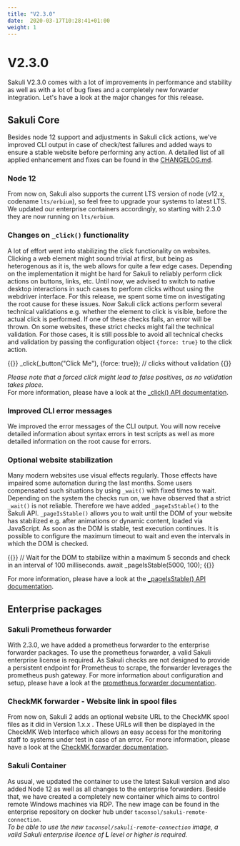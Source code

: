 ```yaml
---
title: "V2.3.0"
date:  2020-03-17T10:28:41+01:00
weight: 1
---
```

# V2.3.0

Sakuli V2.3.0 comes with a lot of improvements in performance and stability as well as with a lot of bug fixes and a
completely new forwarder integration. Let's have a look at the major changes for this release.

## Sakuli Core
Besides node 12 support and adjustments in Sakuli click actions, we've improved CLI output in case of check/test failures and added ways to ensure a stable website before performing any action.
A detailed list of all applied enhancement and fixes can be found in the
[CHANGELOG.md](https://github.com/sakuli/sakuli/blob/develop/CHANGELOG.md).

### Node 12
From now on, Sakuli also supports the current LTS version of node (v12.x, codename `lts/erbium`), so feel free to upgrade your systems to latest LTS.
We updated our enterprise containers accordingly, so starting with 2.3.0 they are now running on `lts/erbium`.

### Changes on `_click()` functionality
A lot of effort went into stabilizing the click functionality on websites. 
Clicking a web element might sound trivial at first, but being as heterogenous as it is, the web allows for quite a few edge cases.
Depending on the implementation it might be hard for Sakuli to reliably perform click actions on buttons, links, etc.
Until now, we advised to switch to native desktop interactions in such cases to perform clicks without using the webdriver interface.
For this release, we spent some time on investigating the root cause for these issues. Now Sakuli click actions perform
several technical validations e.g. whether the element to click is visible, before the actual click is performed. If one of
these checks fails, an error will be thrown. On some websites, these strict checks might fail the technical validation.
For those cases, it is still possible to avoid all technical checks and validation by passing the configuration object `{force: true}` to the click action.

{{<highlight javascript>}}
_click(_button("Click Me"), {force: true}); // clicks without validation
{{</highlight>}}

_Please note that a forced click might lead to false positives, as no validation takes place._  
For more information, please have a look at the 
[_click() API documentation](https://sakuli.io/apidoc/sakuli-legacy/interfaces/legacyapi.html#_click).

### Improved CLI error messages
We improved the error messages of the CLI output. You will now receive detailed information about syntax errors
in test scripts as well as more detailed information on the root cause for errors. 

### Optional website stabilization
Many modern websites use visual effects regularly. Those effects have impaired some automation during the last months.
Some users compensated such situations by using `_wait()` with fixed times to wait. Depending on the system the checks 
run on, we have observed that a strict `_wait()` is not reliable. Therefore we have added `_pageIsStable()` to the
Sakuli API. `_pageIsStable()` allows you to wait until the DOM of your website has stabilized e.g. after animations or
dynamic content, loaded via JavaScript. As soon as the DOM is stable, test execution continues. It is possible to
configure the maximum timeout to wait and even the intervals in which the DOM is checked.

{{<highlight javascript>}}
// Wait for the DOM to stabilize within a maximum 5 seconds and check in an interval of 100 milliseconds.
await _pageIsStable(5000, 100);
{{</highlight>}}

For more information, please have a look at the
[_pageIsStable() API documentation](https://sakuli.io/apidoc/sakuli-legacy/interfaces/commonactionsapi.html#_pageisstable).

## Enterprise packages
### Sakuli Prometheus forwarder
With 2.3.0, we have added a prometheus forwarder to the enterprise forwarder packages. To use the prometheus forwarder,
a valid Sakuli enterprise license is required. As Sakuli checks are not designed to provide a persistent endpoint for
Prometheus to scrape, the forwarder leverages the prometheus push gateway. For more information about
configuration and setup, please have a look at the
[prometheus forwarder documentation](https://sakuli.io/docs/enterprise_features/prometheus/).

### CheckMK forwarder - Website link in spool files
From now on, Sakuli 2 adds an optional website URL to the CheckMK spool files as it did in Version 1.x.x . These URLs
will then be displayed in the CheckMK Web Interface which allows an easy access for the monitoring staff to systems 
under test in case of an error. For more information, please have a look at the
[CheckMK forwarder documentation](https://sakuli.io/docs/enterprise_features/check/#forwarder-configuration).

### Sakuli Container
As usual, we updated the container to use the latest Sakuli version and also added Node 12 as well as all changes to the
enterprise forwarders. Beside that, we have created a completely new container which aims to control remote
Windows machines via RDP. The new image can be found in the enterprise repository on docker hub under 
`taconsol/sakuli-remote-connection`.  
_To be able to use the new `taconsol/sakuli-remote-connection` image, a valid Sakuli enterprise licence of
**L** level or higher is required._
